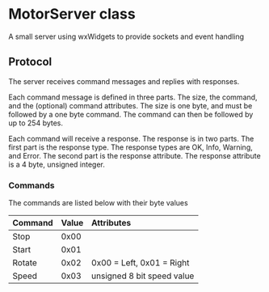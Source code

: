 # MotorServer class

A small server using wxWidgets to provide sockets and event handling

## Protocol

The server receives command messages and replies with responses.

Each command message is defined in three parts. The size, the command, and the
(optional) command attributes. The size is one byte, and must be followed by a
one byte command. The command can then be followed by up to 254 bytes.

Each command will receive a response. The response is in two parts. The first
part is the response type. The response types are OK, Info, Warning, and Error.
The second part is the response attribute. The response attribute is a 4 byte,
unsigned integer.


### Commands

The commands are listed below with their byte values

| Command | Value | Attributes                 |
| :------ | :---- | :------------------------- |
| Stop    | 0x00  |                            |
| Start   | 0x01  |                            |
| Rotate  | 0x02  | 0x00 = Left, 0x01 = Right  |
| Speed   | 0x03  | unsigned 8 bit speed value |

